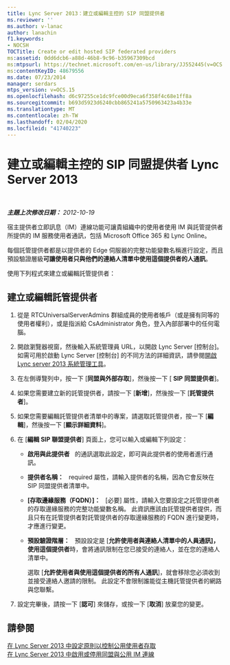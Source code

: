 ```yaml
---
title: Lync Server 2013：建立或編輯主控的 SIP 同盟提供者
ms.reviewer: ''
ms.author: v-lanac
author: lanachin
f1.keywords:
- NOCSH
TOCTitle: Create or edit hosted SIP federated providers
ms:assetid: 0dd6dcb6-a88d-46b8-9c96-b35967309bcd
ms:mtpsurl: https://technet.microsoft.com/en-us/library/JJ552445(v=OCS.15)
ms:contentKeyID: 48679556
ms.date: 07/23/2014
manager: serdars
mtps_version: v=OCS.15
ms.openlocfilehash: d6c97255ce1dc9fce00d9eca6f358f4c68e1ff8a
ms.sourcegitcommit: b693d5923d6240cbb865241a5750963423a4b33e
ms.translationtype: MT
ms.contentlocale: zh-TW
ms.lasthandoff: 02/04/2020
ms.locfileid: "41740223"
---
```

<div data-xmlns="http://www.w3.org/1999/xhtml">

<div class="topic" data-xmlns="http://www.w3.org/1999/xhtml" data-msxsl="urn:schemas-microsoft-com:xslt" data-cs="http://msdn.microsoft.com/en-us/">

<div data-asp="http://msdn2.microsoft.com/asp">

# <a name="create-or-edit-hosted-sip-federated-providers-lync-server-2013"></a>建立或編輯主控的 SIP 同盟提供者 Lync Server 2013

</div>

<div id="mainSection">

<div id="mainBody">

<span> </span>

_**主題上次修改日期：** 2012-10-19_

宿主提供者立即訊息（IM）連線功能可讓貴組織中的使用者使用 IM 與託管提供者所提供的 IM 服務使用者通訊，包括 Microsoft Office 365 和 Lync Online。

每個託管提供者都是以提供者的 Edge 伺服器的完整功能變數名稱進行設定，而且預設驗證層級**可讓使用者只與他們的連絡人清單中使用這個提供者的人通訊**。

使用下列程式來建立或編輯託管提供者：

<div>

## <a name="to-create-or-edit-hosted-providers"></a>建立或編輯託管提供者

1.  從是 RTCUniversalServerAdmins 群組成員的使用者帳戶（或是擁有同等的使用者權利），或是指派給 CsAdministrator 角色，登入內部部署中的任何電腦。

2.  開啟瀏覽器視窗，然後輸入系統管理員 URL，以開啟 Lync Server [控制台]。 如需可用於啟動 Lync Server [控制台] 的不同方法的詳細資訊，請參閱[開啟 Lync server 2013 系統管理工具](lync-server-2013-open-lync-server-administrative-tools.md)。

3.  在左側導覽列中，按一下 [**同盟與外部存取**]，然後按一下 [ **SIP 同盟提供者**]。

4.  如果您需要建立新的託管提供者，請按一下 [**新增**]，然後按一下 [**託管提供者**]。

5.  如果您需要編輯託管提供者清單中的專案，請選取託管提供者，按一下 [**編輯**]，然後按一下 [**顯示詳細資料**]。

6.  在 [**編輯 SIP 聯盟提供者**] 頁面上，您可以輸入或編輯下列設定：
    
      - **啟用與此提供者**   的通訊選取此設定，即可與此提供者的使用者進行通訊。
    
      - **提供者名稱：**   required 屬性，請輸入提供者的名稱，因為它會反映在 SIP 同盟提供者清單中。
    
      - **[存取邊緣服務（FQDN）]：**   [必要] 屬性，請輸入您要設定之託管提供者的存取邊緣服務的完整功能變數名稱。 此資訊應該由託管提供者提供，而且只有在託管提供者對託管提供者的存取邊緣服務的 FQDN 進行變更時，才應進行變更。
    
      - **預設驗證階層：**   預設設定是 [**允許使用者與連絡人清單中的人員通訊]，使用這個提供者**時，會將通訊限制在您已接受的連絡人，並在您的連絡人清單中。
        
        選取 [**允許使用者與使用這個提供者的所有人通訊**]，就會移除您必須收到並接受連絡人邀請的限制。 此設定不會限制誰能從主機託管提供者的網路與您聯繫。

7.  設定完畢後，請按一下 [**認可**] 來儲存，或按一下 [**取消**] 放棄您的變更。

</div>

<div>

## <a name="see-also"></a>請參閱


[在 Lync Server 2013 中設定原則以控制公用使用者存取](lync-server-2013-configure-policies-to-control-public-user-access.md)  
[在 Lync Server 2013 中啟用或停用同盟與公用 IM 連線](lync-server-2013-enable-or-disable-federation-and-public-im-connectivity.md)  
  

</div>

</div>

<span> </span>

</div>

</div>

</div>


